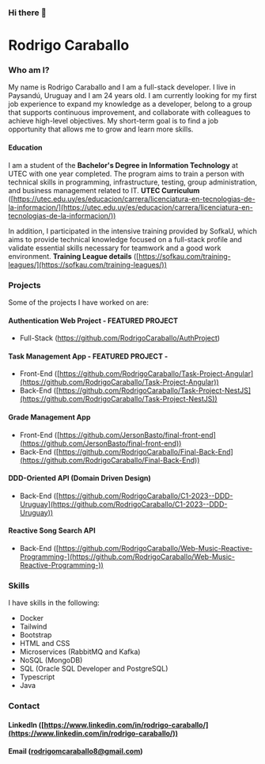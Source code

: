 ### Hi there 👋

#   Rodrigo Caraballo

### Who am I?

My name is Rodrigo Caraballo and I am a full-stack developer. I live in Paysandú, Uruguay and I am 24 years old. I am currently looking for my first job experience to expand my knowledge as a developer, belong to a group that supports continuous improvement, and collaborate with colleagues to achieve high-level objectives. My short-term goal is to find a job opportunity that allows me to grow and learn more skills.

#### Education

I am a student of the **Bachelor's Degree in Information Technology** at UTEC with one year completed. The program aims to train a person with technical skills in programming, infrastructure, testing, group administration, and business management related to IT. **UTEC Curriculum** ([https://utec.edu.uy/es/educacion/carrera/licenciatura-en-tecnologias-de-la-informacion/](https://utec.edu.uy/es/educacion/carrera/licenciatura-en-tecnologias-de-la-informacion/))

In addition, I participated in the intensive training provided by SofkaU, which aims to provide technical knowledge focused on a full-stack profile and validate essential skills necessary for teamwork and a good work environment. **Training League details** ([https://sofkau.com/training-leagues/](https://sofkau.com/training-leagues/))

### Projects

Some of the projects I have worked on are:
#### Authentication Web Project - FEATURED PROJECT

-  Full-Stack (https://github.com/RodrigoCaraballo/AuthProject)

#### Task Management App - FEATURED PROJECT -

-   Front-End ([https://github.com/RodrigoCaraballo/Task-Project-Angular](https://github.com/RodrigoCaraballo/Task-Project-Angular))
-   Back-End ([https://github.com/RodrigoCaraballo/Task-Project-NestJS](https://github.com/RodrigoCaraballo/Task-Project-NestJS))

#### Grade Management App

-   Front-End ([https://github.com/JersonBasto/final-front-end](https://github.com/JersonBasto/final-front-end))
-   Back-End ([https://github.com/RodrigoCaraballo/Final-Back-End](https://github.com/RodrigoCaraballo/Final-Back-End))

#### DDD-Oriented API (Domain Driven Design)

-   Back-End ([https://github.com/RodrigoCaraballo/C1-2023--DDD-Uruguay](https://github.com/RodrigoCaraballo/C1-2023--DDD-Uruguay))

#### Reactive Song Search API

-   Back-End ([https://github.com/RodrigoCaraballo/Web-Music-Reactive-Programming-](https://github.com/RodrigoCaraballo/Web-Music-Reactive-Programming-))

### Skills

I have skills in the following:

-   Docker
-   Tailwind
-   Bootstrap
-   HTML and CSS
-   Microservices (RabbitMQ and Kafka)
-   NoSQL (MongoDB)
-   SQL (Oracle SQL Developer and PostgreSQL)
-   Typescript
-   Java

### Contact

#### LinkedIn ([https://www.linkedin.com/in/rodrigo-caraballo/](https://www.linkedin.com/in/rodrigo-caraballo/))

#### Email ([rodrigomcaraballo8@gmail.com](mailto:rodrigomcaraballo8@gmail.com))
